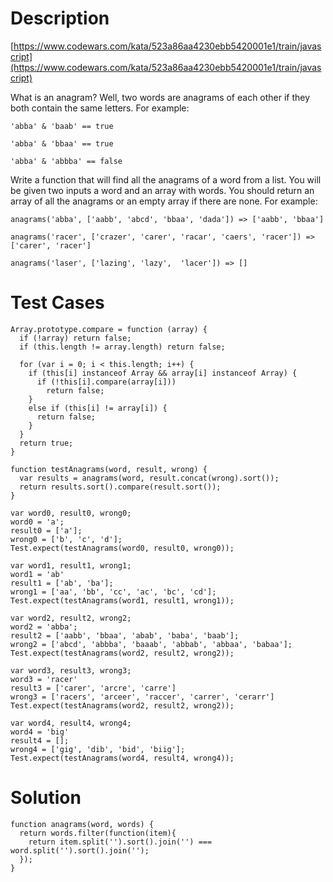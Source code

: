 # Description
[https://www.codewars.com/kata/523a86aa4230ebb5420001e1/train/javascript](https://www.codewars.com/kata/523a86aa4230ebb5420001e1/train/javascript)

What is an anagram? Well, two words are anagrams of each other if they both contain the same letters. For example:
```
'abba' & 'baab' == true

'abba' & 'bbaa' == true

'abba' & 'abbba' == false
```
Write a function that will find all the anagrams of a word from a list. You will be given two inputs a word and an array with words. You should return an array of all the anagrams or an empty array if there are none. For example:
```
anagrams('abba', ['aabb', 'abcd', 'bbaa', 'dada']) => ['aabb', 'bbaa']

anagrams('racer', ['crazer', 'carer', 'racar', 'caers', 'racer']) => ['carer', 'racer']

anagrams('laser', ['lazing', 'lazy',  'lacer']) => []
```


# Test Cases
```
Array.prototype.compare = function (array) {
  if (!array) return false;
  if (this.length != array.length) return false;

  for (var i = 0; i < this.length; i++) {
    if (this[i] instanceof Array && array[i] instanceof Array) {
      if (!this[i].compare(array[i]))
        return false;
    }
    else if (this[i] != array[i]) {
      return false;
    }
  }
  return true;
}

function testAnagrams(word, result, wrong) {
  var results = anagrams(word, result.concat(wrong).sort());
  return results.sort().compare(result.sort());
}

var word0, result0, wrong0;
word0 = 'a';
result0 = ['a'];
wrong0 = ['b', 'c', 'd'];
Test.expect(testAnagrams(word0, result0, wrong0));

var word1, result1, wrong1;
word1 = 'ab'
result1 = ['ab', 'ba'];
wrong1 = ['aa', 'bb', 'cc', 'ac', 'bc', 'cd'];
Test.expect(testAnagrams(word1, result1, wrong1));

var word2, result2, wrong2;
word2 = 'abba';
result2 = ['aabb', 'bbaa', 'abab', 'baba', 'baab'];
wrong2 = ['abcd', 'abbba', 'baaab', 'abbab', 'abbaa', 'babaa'];
Test.expect(testAnagrams(word2, result2, wrong2));

var word3, result3, wrong3;
word3 = 'racer'
result3 = ['carer', 'arcre', 'carre']
wrong3 = ['racers', 'arceer', 'raccer', 'carrer', 'cerarr']
Test.expect(testAnagrams(word2, result2, wrong2));

var word4, result4, wrong4;
word4 = 'big'
result4 = [];
wrong4 = ['gig', 'dib', 'bid', 'biig'];
Test.expect(testAnagrams(word4, result4, wrong4));

```

# Solution

```
function anagrams(word, words) {
  return words.filter(function(item){
    return item.split('').sort().join('') === word.split('').sort().join('');
  });
}
```
